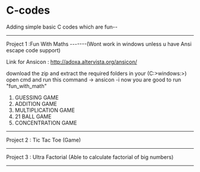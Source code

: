 # C-codes
Adding simple basic C codes which are fun--

***********************************************************************
Project 1 :Fun With Maths -------(Wont work in windows unless u have Ansi escape code support)

Link for Ansicon : http://adoxa.altervista.org/ansicon/

download the zip and extract the required folders in your (C:>windows:>) 
open cmd and run this command ->   ansicon -i 
now you are good to run "fun_with_math"

1.  GUESSING GAME
2.  ADDITION GAME
3.  MULTIPLICATION GAME
4.  21 BALL GAME
5.  CONCENTRATION GAME 
************************************************************************

Project 2 : Tic Tac Toe (Game)

************************************************************************

Project 3 : Ultra Factorial (Able to calculate factorial of big numbers)

************************************************************************


